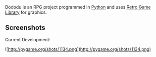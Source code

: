 Dododu is an RPG project programmed in [Python](http://python.org/) and uses [Retro Game Library](http://code.google.com/p/retrogamelib/) for graphics.

## Screenshots ##

Current Development:

![http://pygame.org/shots/1134.png](http://pygame.org/shots/1134.png)
